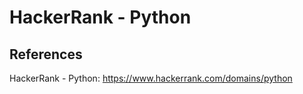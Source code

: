 # HackerRank - Python


## References
HackerRank - Python: https://www.hackerrank.com/domains/python